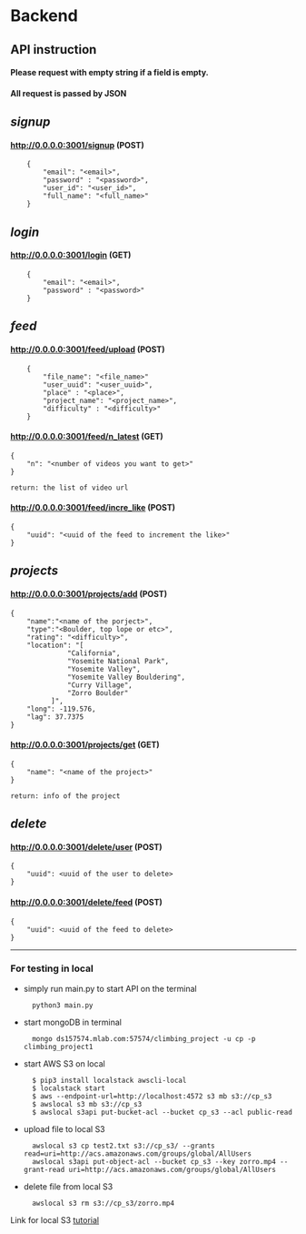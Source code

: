 # Backend

## API instruction
#### Please request with empty string if a field is empty.

#### All request is passed by JSON

## *signup*

#### http://0.0.0.0:3001/signup (POST)

        {
            "email": "<email>",
            "password" : "<password>",
            "user_id": "<user_id>",
            "full_name": "<full_name>"
        }


## *login*

#### http://0.0.0.0:3001/login (GET)

        {
            "email": "<email>",
            "password" : "<password>"
        }


## *feed*

#### http://0.0.0.0:3001/feed/upload (POST)

        {
            "file_name": "<file_name>"
            "user_uuid": "<user_uuid>",
            "place" : "<place>",
            "project_name": "<project_name>",
            "difficulty" : "<difficulty>"
        }


#### http://0.0.0.0:3001/feed/n_latest (GET)
    {
        "n": "<number of videos you want to get>"
    }

    return: the list of video url


#### http://0.0.0.0:3001/feed/incre_like (POST)
    {
        "uuid": "<uuid of the feed to increment the like>"
    }


## *projects*

#### http://0.0.0.0:3001/projects/add (POST)
    {
        "name":"<name of the porject>",
        "type":"<Boulder, top lope or etc>",
        "rating": "<difficulty>",
        "location": "[
                  "California",
                  "Yosemite National Park",
                  "Yosemite Valley",
                  "Yosemite Valley Bouldering",
                  "Curry Village",
                  "Zorro Boulder"
              ]",
        "long": -119.576,
        "lag": 37.7375
    }


#### http://0.0.0.0:3001/projects/get (GET)
    {
        "name": "<name of the project>"
    }

    return: info of the project


## *delete*

#### http://0.0.0.0:3001/delete/user (POST)
    {
        "uuid": <uuid of the user to delete>
    }


#### http://0.0.0.0:3001/delete/feed (POST)
    {
        "uuid": <uuid of the feed to delete>
    }

------------

### For testing in local
- simply run main.py to start API on the terminal

        python3 main.py

- start mongoDB in terminal

        mongo ds157574.mlab.com:57574/climbing_project -u cp -p climbing_project1

- start AWS S3 on local

        $ pip3 install localstack awscli-local
        $ localstack start
        $ aws --endpoint-url=http://localhost:4572 s3 mb s3://cp_s3
        $ awslocal s3 mb s3://cp_s3
        $ awslocal s3api put-bucket-acl --bucket cp_s3 --acl public-read


- upload file to local S3

        awslocal s3 cp test2.txt s3://cp_s3/ --grants read=uri=http://acs.amazonaws.com/groups/global/AllUsers
        awslocal s3api put-object-acl --bucket cp_s3 --key zorro.mp4 --grant-read uri=http://acs.amazonaws.com/groups/global/AllUsers


- delete file from local S3

        awslocal s3 rm s3://cp_s3/zorro.mp4

Link for local S3 [tutorial](https://medium.com/@andyalky/developing-aws-apps-locally-with-localstack-7f3d64663ce4 "tutorial")